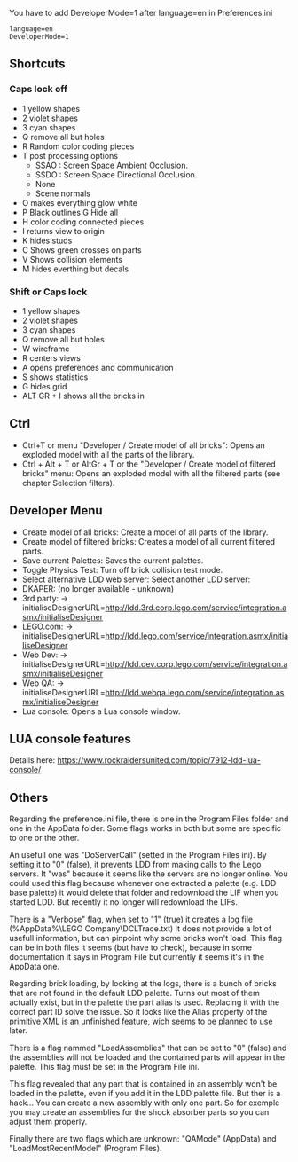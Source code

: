 You have to add DeveloperMode=1 after language=en in Preferences.ini

```
language=en
DeveloperMode=1
```

## Shortcuts

### Caps lock off 
* 1 yellow shapes
* 2 violet shapes 
* 3 cyan shapes 
* Q remove all but holes 
* R Random color coding pieces 
* T post processing options
  * SSAO : Screen Space Ambient Occlusion.
  * SSDO : Screen Space Directional Occlusion.
  * None
  * Scene normals
* O makes everything glow white 
* P Black outlines G Hide all 
* H color coding connected pieces 
* I returns view to origin 
* K hides studs 
* C Shows green crosses on parts 
* V Shows collision elements 
* M hides everthing but decals 

### Shift or Caps lock 
* 1 yellow shapes 
* 2 violet shapes
* 3 cyan shapes 
* Q remove all but holes 
* W wireframe
* R centers views 
* A opens preferences and communication 
* S shows statistics 
* G hides grid 
* ALT GR + I shows all the bricks in 

## Ctrl

* Ctrl+T or menu "Developer / Create model of all bricks":  Opens an exploded model with all the parts of the library.
* Ctrl + Alt + T or AltGr + T or the "Developer / Create model of filtered bricks" menu: Opens an exploded model with all the filtered parts (see chapter Selection filters).

## Developer Menu
* Create model of all bricks: Create a model of all parts of the library.
* Create model of filtered bricks: Creates a model of all current filtered parts.
* Save current Palettes: Saves the current palettes.
* Toggle Physics Test: Turn off brick collision test mode.
* Select alternative LDD web server: Select another LDD server:
 * DKAPER: (no longer available - unknown)
 * 3rd party: -> initialiseDesignerURL=http://ldd.3rd.corp.lego.com/service/integration.asmx/initialiseDesigner
 * LEGO.com: -> initialiseDesignerURL=http://ldd.lego.com/service/integration.asmx/initialiseDesigner
 * Web Dev: -> initialiseDesignerURL=http://ldd.dev.corp.lego.com/service/integration.asmx/initialiseDesigner
 * Web QA: -> initialiseDesignerURL=http://ldd.webqa.lego.com/service/integration.asmx/initialiseDesigner
* Lua console: Opens a Lua console window.

## LUA console features
Details here: https://www.rockraidersunited.com/topic/7912-ldd-lua-console/

## Others

Regarding the preference.ini file, there is one in the Program Files folder and one in the AppData folder. Some flags works in both but some are specific to one or the other.

An usefull one was "DoServerCall" (setted in the Program Files ini). 
By setting it to "0" (false), it prevents LDD from making calls to the Lego servers.
It "was" because it seems like the servers are no longer online.
You could used this flag because whenever one extracted a palette (e.g. LDD base palette) it would delete that folder and redownload the LIF when you started LDD. But recently it no longer will redownload the LIFs.

There is a "Verbose" flag, when set to "1" (true) it creates a log file (%AppData%\LEGO Company\DCLTrace.txt)
It does not provide a lot of usefull information, but can pinpoint why some bricks won't load.
This flag can be in both files it seems (but have to check), because in some documentation it says in Program File but currently it seems it's in the AppData one.

Regarding brick loading, by looking at the logs, there is a bunch of bricks that are not found in the default LDD palette.
Turns out most of them actually exist, but in the palette the part alias is used. Replacing it with the correct part ID solve the issue.
So it looks like the Alias property of the primitive XML is an unfinished feature, wich seems to be planned to use later.

There is a flag nammed "LoadAssemblies" that can be set to "0" (false) and the assemblies will not be loaded and the contained parts will appear in the palette. This flag must be set in the Program File ini.

This flag revealed that any part that is contained in an assembly won't be loaded in the palette, even if you add it in the LDD palette file.
But ther is a hack... You can create a new assembly with only one part. So for exemple you may create an assemblies for the shock absorber parts so you can adjust them properly.

Finally there are two flags which are unknown: "QAMode" (AppData) and "LoadMostRecentModel" (Program Files).

